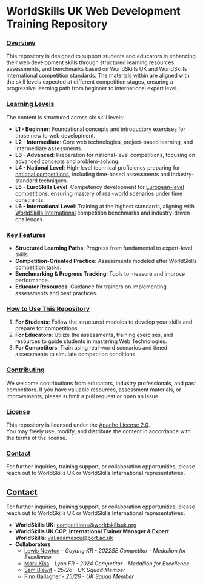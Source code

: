 # WorldSkills UK Web Development Training Repository

### <u>Overview</u>
This repository is designed to support students and educators in enhancing their web development skills through structured learning resources, assessments, and benchmarks based on WorldSkills UK and WorldSkills International competition standards. The materials within are aligned with the skill levels expected at different competition stages, ensuring a progressive learning path from beginner to international expert level.

### <u>Learning Levels</u>
The content is structured across six skill levels:

- **L1 - Beginner**: Foundational concepts and introductory exercises for those new to web development.
- **L2 - Intermediate**: Core web technologies, project-based learning, and intermediate assessments.
- **L3 - Advanced**: Preparation for national-level competitions, focusing on advanced concepts and problem-solving.
- **L4 - National Level**: High-level technical proficiency preparing for [national competitions](https://www.worldskillsuk.org/competitions/web-development/ ), including time-based assessments and industry-standard techniques.
- **L5 - EuroSkills Level**: Competency development for [European-level competitions](https://euroskills2025.com/), ensuring mastery of real-world scenarios under time constraints.
- **L6 - International Level**: Training at the highest standards, aligning with [WorldSkills International](https://worldskills.org/skills/id/127/) competition benchmarks and industry-driven challenges.


### <u>Key Features</u>

- **Structured Learning Paths**: Progress from fundamental to expert-level skills.
- **Competition-Oriented Practice**: Assessments modeled after WorldSkills competition tasks.
- **Benchmarking & Progress Tracking**: Tools to measure and improve performance.
- **Educator Resources**: Guidance for trainers on implementing assessments and best practices.

### <u>How to Use This Repository</u>

1. **For Students**: Follow the structured modules to develop your skills and prepare for competitions.
2. **For Educators**: Utilize the assessments, training exercises, and resources to guide students in mastering Web Technologies.
3. **For Competitors**: Train using real-world scenarios and timed assessments to simulate competition conditions.

### <u>Contributing</u>
We welcome contributions from educators, industry professionals, and past competitors. If you have valuable resources, assessment materials, or improvements, please submit a pull request or open an issue.

### <u>License</u>
This repository is licensed under the [Apache License 2.0](https://github.com/apache/license-template/blob/main/LICENSE).  
You may freely use, modify, and distribute the content in accordance with the terms of the license.  

### <u>Contact</u>
For further inquiries, training support, or collaboration opportunities, please reach out to WorldSkills UK or WorldSkills International representatives.

## <u>Contact</u>
For further inquiries, training support, or collaboration opportunities, please reach out to WorldSkills UK or WorldSkills International representatives.

  - **WorldSkills UK**: [competitions@worldskillsuk.org](mailto:competitions@worldskillsuk.org)
  - **WorldSkills UK COP, International Trainer Manager & Expert WorldSkills**: [val.adamescu@port.ac.uk](mailto:val.adamescu@port.ac.uk)
  - **Collaborators**
    - [Lewis Newton](mailto:lewkainew@gmail.com) - *Goyang KR - 2022SE Competitor - Medallion for Excellence*
    - [Mark Kiss](mailto:amarco1154@gmail.com) - *Lyon FR - 2024 Competitor - Medallion for Excellence*
    - [Sam Blewit](mailto:sam@bandlem.com) - *25/26 - UK Squad Member*
    - [Finn Gallagher](mailto:finng1107@gmail.com ) - *25/26 - UK Squad Member*
